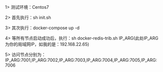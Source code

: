 1> 测试环境：Centos7

2> 首先执行：sh init.sh

3> 其次执行：docker-compose up -d

4> 等所有节点启动成功后，执行：sh docker-redis-trib.sh IP_ARG(此处IP_ARG为你的局域网IP，如我的是：192.168.22.65)

5> 访问节点分别为：IP_ARG:7001,IP_ARG:7002,IP_ARG:7003,IP_ARG:7004,IP_ARG:7005,IP_ARG:7006
